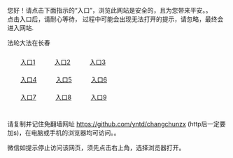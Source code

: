 您好！请点击下面指示的“入口”，浏览此网站是安全的，且为您带来平安。。 <br/>
点击入口后，请耐心等待， 过程中可能会出现无法打开的提示，请忽略，最终会进入网站. </br>

法轮大法在长春<br/>
<div style="padding:10px"><a style="margin:20px" target="_blank" href="https://d13o4xmtq3k9bw.cloudfront.net/2Qpsp?trrtdrh" id="ccLink1" rel="nofollow">入口1</a> <a target="_blank" style="margin:20px" href="https://d1a0aki5crh1a1.cloudfront.net/2Qpsp?wpoedk" id="ccLink2" rel="nofollow">入口2</a> <a style="margin:20px" target="_blank" href="https://d2p93xvr6a636f.cloudfront.net/2Qpsp?evdlfo" id="ccLink3" rel="nofollow">入口3</a></div>

<div style="padding:10px" ><a style="margin:20px" target="_blank" href="https://d13o4xmtq3k9bw.cloudfront.net/2Qpsp?trrtdrh" id="ccLink4" rel="nofollow">入口4</a> <a style="margin:20px" href="https://d1a0aki5crh1a1.cloudfront.net/2Qpsp?wpoedk" target="_blank" id="ccLink5" rel="nofollow">入口5</a> <a style="margin:20px" href="https://d2p93xvr6a636f.cloudfront.net/2Qpsp?evdlfo" target="_blank" id="ccLink6" rel="nofollow">入口6</a></div>

<div style="padding:10px"><a style="margin:20px" target="_blank" href="https://d13o4xmtq3k9bw.cloudfront.net/2Qpsp?trrtdrh" id="ccLink7" rel="nofollow">入口7</a> <a style="margin:20px" href="https://d1a0aki5crh1a1.cloudfront.net/2Qpsp?wpoedk" target="_blank" id="ccLink8" rel="nofollow">入口8</a> <a style="margin:20px" target="_blank" href="https://d2p93xvr6a636f.cloudfront.net/2Qpsp?evdlfo" id="ccLink9" rel="nofollow">入口9</a></div>

<br/>



请复制并记住免翻墙网址 https://github.com/yntd/changchunzx (http后一定要加s)，在电脑或手机的浏览器均可访问。。<br/>

微信如提示停止访问该网页，须先点击右上角，选择浏览器打开。
